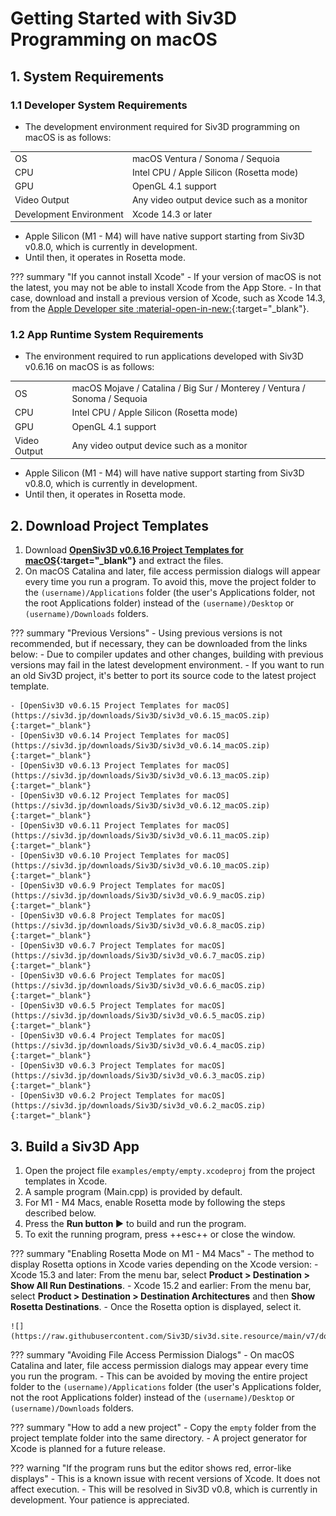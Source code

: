 # Getting Started with Siv3D Programming on macOS

## 1. System Requirements
### 1.1 Developer System Requirements
- The development environment required for Siv3D programming on macOS is as follows:

|  |  |
|--|--|
| OS | macOS Ventura / Sonoma / Sequoia |
| CPU | Intel CPU / Apple Silicon (Rosetta mode) |
| GPU | OpenGL 4.1 support |
| Video Output | Any video output device such as a monitor |
| Development Environment | Xcode 14.3 or later |

- Apple Silicon (M1 - M4) will have native support starting from Siv3D v0.8.0, which is currently in development.
- Until then, it operates in Rosetta mode.

??? summary "If you cannot install Xcode"
	- If your version of macOS is not the latest, you may not be able to install Xcode from the App Store.
	- In that case, download and install a previous version of Xcode, such as Xcode 14.3, from the [Apple Developer site :material-open-in-new:](https://developer.apple.com/download/more/){:target="_blank"}.

### 1.2 App Runtime System Requirements
- The environment required to run applications developed with Siv3D v0.6.16 on macOS is as follows:

|  |  |
|--|--|
| OS | macOS Mojave / Catalina / Big Sur / Monterey / Ventura / Sonoma / Sequoia |
| CPU | Intel CPU / Apple Silicon (Rosetta mode) |
| GPU | OpenGL 4.1 support |
| Video Output | Any video output device such as a monitor |

- Apple Silicon (M1 - M4) will have native support starting from Siv3D v0.8.0, which is currently in development.
- Until then, it operates in Rosetta mode.


## 2. Download Project Templates
1. Download **[OpenSiv3D v0.6.16 Project Templates for macOS](https://siv3d.jp/downloads/Siv3D/siv3d_v0.6.16_macOS.zip){:target="_blank"}** and extract the files.
1. On macOS Catalina and later, file access permission dialogs will appear every time you run a program. To avoid this, move the project folder to the `(username)/Applications` folder (the user's Applications folder, not the root Applications folder) instead of the `(username)/Desktop` or `(username)/Downloads` folders.

??? summary "Previous Versions"
	- Using previous versions is not recommended, but if necessary, they can be downloaded from the links below:
		- Due to compiler updates and other changes, building with previous versions may fail in the latest development environment.
		- If you want to run an old Siv3D project, it's better to port its source code to the latest project template.

	- [OpenSiv3D v0.6.15 Project Templates for macOS](https://siv3d.jp/downloads/Siv3D/siv3d_v0.6.15_macOS.zip){:target="_blank"}
	- [OpenSiv3D v0.6.14 Project Templates for macOS](https://siv3d.jp/downloads/Siv3D/siv3d_v0.6.14_macOS.zip){:target="_blank"}
	- [OpenSiv3D v0.6.13 Project Templates for macOS](https://siv3d.jp/downloads/Siv3D/siv3d_v0.6.13_macOS.zip){:target="_blank"}
	- [OpenSiv3D v0.6.12 Project Templates for macOS](https://siv3d.jp/downloads/Siv3D/siv3d_v0.6.12_macOS.zip){:target="_blank"}
	- [OpenSiv3D v0.6.11 Project Templates for macOS](https://siv3d.jp/downloads/Siv3D/siv3d_v0.6.11_macOS.zip){:target="_blank"}
	- [OpenSiv3D v0.6.10 Project Templates for macOS](https://siv3d.jp/downloads/Siv3D/siv3d_v0.6.10_macOS.zip){:target="_blank"}
	- [OpenSiv3D v0.6.9 Project Templates for macOS](https://siv3d.jp/downloads/Siv3D/siv3d_v0.6.9_macOS.zip){:target="_blank"}
	- [OpenSiv3D v0.6.8 Project Templates for macOS](https://siv3d.jp/downloads/Siv3D/siv3d_v0.6.8_macOS.zip){:target="_blank"}
	- [OpenSiv3D v0.6.7 Project Templates for macOS](https://siv3d.jp/downloads/Siv3D/siv3d_v0.6.7_macOS.zip){:target="_blank"}
	- [OpenSiv3D v0.6.6 Project Templates for macOS](https://siv3d.jp/downloads/Siv3D/siv3d_v0.6.6_macOS.zip){:target="_blank"}
	- [OpenSiv3D v0.6.5 Project Templates for macOS](https://siv3d.jp/downloads/Siv3D/siv3d_v0.6.5_macOS.zip){:target="_blank"}
	- [OpenSiv3D v0.6.4 Project Templates for macOS](https://siv3d.jp/downloads/Siv3D/siv3d_v0.6.4_macOS.zip){:target="_blank"}
	- [OpenSiv3D v0.6.3 Project Templates for macOS](https://siv3d.jp/downloads/Siv3D/siv3d_v0.6.3_macOS.zip){:target="_blank"}
	- [OpenSiv3D v0.6.2 Project Templates for macOS](https://siv3d.jp/downloads/Siv3D/siv3d_v0.6.2_macOS.zip){:target="_blank"}


## 3. Build a Siv3D App
1. Open the project file `examples/empty/empty.xcodeproj` from the project templates in Xcode.
1. A sample program (Main.cpp) is provided by default.
1. For M1 - M4 Macs, enable Rosetta mode by following the steps described below.
1. Press the **Run button ▶️** to build and run the program.
1. To exit the running program, press ++esc++ or close the window.

??? summary "Enabling Rosetta Mode on M1 - M4 Macs"
	- The method to display Rosetta options in Xcode varies depending on the Xcode version:
		- Xcode 15.3 and later: From the menu bar, select **Product &gt; Destination &gt; Show All Run Destinations**.
		- Xcode 15.2 and earlier: From the menu bar, select **Product &gt; Destination &gt; Destination Architectures** and then **Show Rosetta Destinations**.
	- Once the Rosetta option is displayed, select it.

	![](https://raw.githubusercontent.com/Siv3D/siv3d.site.resource/main/v7/download/rosetta.png)

??? summary "Avoiding File Access Permission Dialogs"
	- On macOS Catalina and later, file access permission dialogs may appear every time you run the program.
	- This can be avoided by moving the entire project folder to the `(username)/Applications` folder (the user's Applications folder, not the root Applications folder) instead of the `(username)/Desktop` or `(username)/Downloads` folders.

??? summary "How to add a new project"
	- Copy the `empty` folder from the project template folder into the same directory.
	- A project generator for Xcode is planned for a future release.

??? warning "If the program runs but the editor shows red, error-like displays"
	- This is a known issue with recent versions of Xcode. It does not affect execution.
	- This will be resolved in Siv3D v0.8, which is currently in development. Your patience is appreciated.